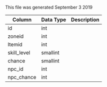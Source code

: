 This file was generated September 3 2019

| Column      | Data Type | Description |
| ----------- | --------- | ----------- |
| id          | int       |             |
| zoneid      | int       |             |
| Itemid      | int       |             |
| skill_level | smallint  |             |
| chance      | smallint  |             |
| npc_id      | int       |             |
| npc_chance  | int       |             |